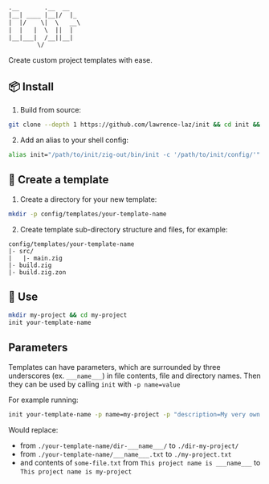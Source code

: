 ```html
.__       .__  __   
|__| ____ |__|/  |_ 
|  |/    \|  \   __\
|  |   |  \  ||  |  
|__|___|  /__||__|  
        \/          
```
Create custom project templates with ease.

## 📦 Install
1. Build from source:
```sh
git clone --depth 1 https://github.com/lawrence-laz/init && cd init && zig build --release=safe
```
2. Add an alias to your shell config:
```sh
alias init="/path/to/init/zig-out/bin/init -c '/path/to/init/config/'"
```

## 🔨 Create a template
1. Create a directory for your new template:
```sh
mkdir -p config/templates/your-template-name
```
2. Create template sub-directory structure and files, for example:
```
config/templates/your-template-name
|- src/
|   |- main.zig
|- build.zig
|- build.zig.zon
```

## 🎉 Use
```sh
mkdir my-project && cd my-project
init your-template-name
```

## Parameters
Templates can have parameters, which are surrounded by three underscores (ex. `___name___`) in file contents, file and directory names.
Then they can be used by calling `init` with `-p name=value`

For example running:
```sh
init your-template-name -p name=my-project -p "description=My very own project."
```
Would replace:
 - from `./your-template-name/dir-___name___/` to `./dir-my-project/`
 - from `./your-template-name/___name___.txt` to `./my-project.txt`
 - and contents of `some-file.txt` from `This project name is ___name___` to `This project name is my-project` 
